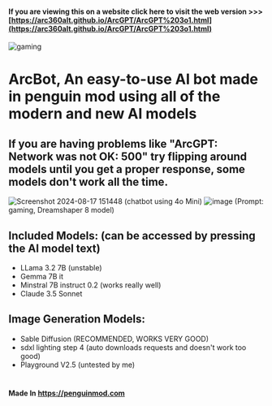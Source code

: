 #### If you are viewing this on a website click here to visit the web version >>> [https://arc360alt.github.io/ArcGPT/ArcGPT%203o1.html](https://arc360alt.github.io/ArcGPT/ArcGPT%203o1.html)
![gaming](https://github.com/user-attachments/assets/c447938d-83a7-47c6-a766-79dec071a25e)
# ArcBot, An easy-to-use AI bot made in penguin mod using all of the modern and new AI models 
## If you are having problems like "ArcGPT: Network was not OK: 500" try flipping around models until you get a proper response, some models don't work all the time.
![Screenshot 2024-08-17 151448](https://github.com/user-attachments/assets/c3cbf1f9-a4f2-4555-8072-7af28fea1031) (chatbot using 4o Mini)
![image](https://github.com/user-attachments/assets/a06f2379-22c2-410c-8435-b3bfe144e9b9) (Prompt: gaming, Dreamshaper 8 model)

## Included Models: (can be accessed by pressing the AI model text)
- LLama 3.2 7B (unstable)
- Gemma 7B it
- Minstral 7B instruct 0.2 (works really well)
- Claude 3.5 Sonnet

## Image Generation Models:
- Sable Diffusion (RECOMMENDED, WORKS VERY GOOD)
- sdxl lighting step 4 (auto downloads requests and doesn't work too good)
- Playground V2.5 (untested by me)
#
#### **Made In** https://penguinmod.com
